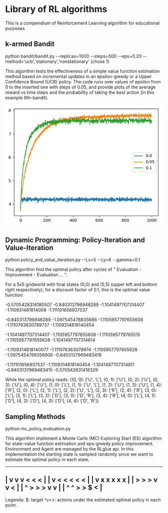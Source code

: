 # Library of RL algorithms
This is a compendium of Reinforcement Learning algorithm for educational purposes. 
## k-armed Bandit
python bandit/bandit.py --replicas=1000 --steps=500 --eps=0.20 --method='ucb','stationary','nonstationary' (chose 1)

This algorithm tests the effectiveness of a simple value function estimation method based on incremental updates in an epsilon-greedy or a Upper Confidence Bound (UCB) policy. 
The code runs over values of epsilon from 0 to the inserted one with steps of 0.05, and provide plots of the average reward vs time steps and the probability of taking the best action (in this example 8th-bandit). 

![alt text](https://github.com/pretidav/RL/raw/main/fig/k-bandit.png)

## Dynamic Programming: Policy-Iteration and Value-Iteration
python policy_and_value_iteration.py --Lx=5 --Ly=6 --gamma=0.1

This algorithm find the optimal policy after cycles of " Evaluation - Improvement - Evaluation ... ". 

For a 5x5 gridworld with final states (0,0) and (5,5) (upper left and bottom right respectively), for a discount factor of 0.1, 
this is the optimal value function: 

-0.5705428314180507     -0.840313796948289      -1.1041497707314407     -1.110931481814008      -1.111101656937537 

-0.840313796948289      -1.097545478835686      -1.1105957797655606     -1.1110763630789737     -1.1109314818140454

-1.1041497707314407     -1.1105957797655608     -1.1110595779765515     -1.1105957797655628     -1.1041497707314814

-1.1109314818140077     -1.111076363078974      -1.1105957797655628     -1.0975454788356906     -0.8403137969483416

-1.111101656937537      -1.1109314818140454     -1.1041497707314811     -0.8403137969483415     -0.570542831418329 

While the optimal policy reads: 
{(0, 0): ['U', 'L'], (0, 1): ['U'], (0, 2): ['U'], (0, 3): ['U'], (0, 4): ['U'], (1, 0): ['L'], (1, 1): ['U', 'L'], (1, 2): ['U'], (1, 3): ['U'], (1, 4): ['R'], (2, 0): ['L'], (2, 1): ['L'], (2, 2): ['U', 'L'], (2, 3): ['R'], (2, 4): ['R'], (3, 0): ['L'], (3, 1): ['L'], (3, 2): ['D'], (3, 3): ['D', 'R'], (3, 4): ['R'], (4, 0): ['L'], (4, 1): ['D'], (4, 2): ['D'], (4, 3): ['D'], (4, 4): ['D', 'R']}

## Sampling Methods

python mc_policy_evaluation.py

This algorithm implement a Monte Carlo (MC) Exploring Start (ES) algorithm for state-value function estimation and eps-greedy policy improvement. Environment and Agent are managed by the RLglue api. In this implementation the starting state is sampled randomly since we want to estimate the optimal policy in each state. 

---------------
| v v v < < < |
| v < < < < < |
| v x x x x x |
| > > > v v < |
| ^ > > > v v |
| ^ ^ > > $ < |
---------------

Legenda: 
$: target 
^v<>: actions under the estimated optimal policy in each point.  
